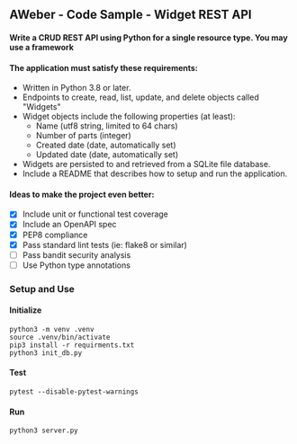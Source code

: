 ## AWeber - Code Sample - Widget REST API

#### Write a CRUD REST API using Python for a single resource type. You may use a framework

#### The application must satisfy these requirements:
+ Written in Python 3.8 or later.
+ Endpoints to create, read, list, update, and delete objects called "Widgets"
+ Widget objects include the following properties (at least):
  + Name (utf8 string, limited to 64 chars)
  + Number of parts (integer)
  + Created date (date, automatically set)
  + Updated date (date, automatically set)
+ Widgets are persisted to and retrieved from a SQLite file database.
+ Include a README that describes how to setup and run the application.

#### Ideas to make the project even better:
- [X] Include unit or functional test coverage
- [X] Include an OpenAPI spec
- [X] PEP8 compliance
- [X] Pass standard lint tests (ie: flake8 or similar)
- [ ] Pass bandit security analysis
- [ ] Use Python type annotations

### Setup and Use
#### Initialize
```
python3 -m venv .venv
source .venv/bin/activate
pip3 install -r requirments.txt
python3 init_db.py
```
#### Test
```pytest --disable-pytest-warnings```
#### Run
```python3 server.py```
